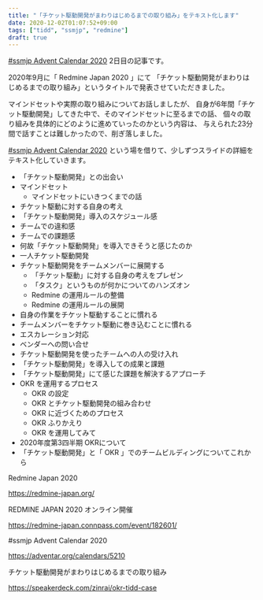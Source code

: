 ```yaml
---
title: "「チケット駆動開発がまわりはじめるまでの取り組み」をテキスト化します"
date: 2020-12-02T01:07:52+09:00
tags: ["tidd", "ssmjp", "redmine"]
draft: true
---
```


[#ssmjp Advent Calendar 2020](https://adventar.org/calendars/5210) 2日目の記事です。

2020年9月に「 Redmine Japan 2020 」にて
「チケット駆動開発がまわりはじめるまでの取り組み」というタイトルで発表させていただきました。

マインドセットや実際の取り組みについてお話しましたが、
自身が6年間「チケット駆動開発」してきた中で、そのマインドセットに至るまでの話、
個々の取り組みを具体的にどのように進めていったのかという内容は、
与えられた23分間で話すことは難しかったので、削ぎ落しました。

[#ssmjp Advent Calendar 2020](https://adventar.org/calendars/5210)
という場を借りて、少しずつスライドの詳細をテキスト化していきます。

* 「チケット駆動開発」との出会い
* マインドセット
	* マインドセットにいきつくまでの話
* チケット駆動に対する自身の考え
* 「チケット駆動開発」導入のスケジュール感
* チームでの違和感
* チームでの課題感
* 何故「チケット駆動開発」を導入できそうと感じたのか
* 一人チケット駆動開発
* チケット駆動開発をチームメンバーに展開する
	* 「チケット駆動」に対する自身の考えをプレゼン
	* 「タスク」というものが何かについてのハンズオン
	* Redmine の運用ルールの整備
	* Redmine の運用ルールの展開
* 自身の作業をチケット駆動することに慣れる
* チームメンバーをチケット駆動に巻き込むことに慣れる
* エスカレーション対応
* ベンダーへの問い合せ
* チケット駆動開発を使ったチームへの人の受け入れ
* 「チケット駆動開発」を導入しての成果と課題
* 「チケット駆動開発」にて感じた課題を解決するアプローチ
* OKR を運用するプロセス
	* OKR の設定
	* OKR とチケット駆動開発の組み合わせ
	* OKR に近づくためのプロセス
	* OKR ふりかえり
	* OKR を運用してみて
* 2020年度第3四半期 OKRについて
* 「チケット駆動開発」と「 OKR 」でのチームビルディングについてこれから

Redmine Japan 2020

https://redmine-japan.org/

REDMINE JAPAN 2020 オンライン開催

https://redmine-japan.connpass.com/event/182601/

\#ssmjp Advent Calendar 2020

https://adventar.org/calendars/5210

チケット駆動開発がまわりはじめるまでの取り組み

https://speakerdeck.com/zinrai/okr-tidd-case
